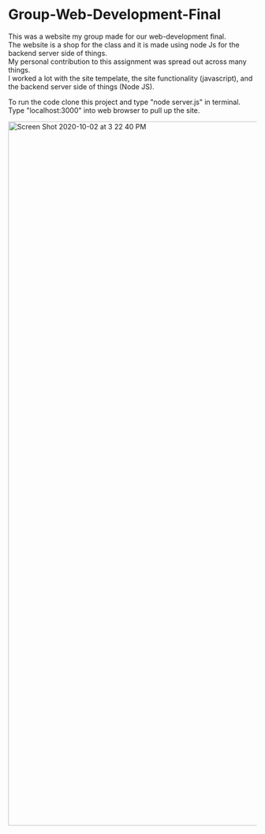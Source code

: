 # Group-Web-Development-Final
This was a website my group made for our web-development final.</br>
The website is a shop for the class and it is made using node Js for the backend server side of things.</br>
My personal contribution to this assignment was spread out across many things.</br>
I worked a lot with the site tempelate, the site functionality (javascript), and the backend server side of things (Node JS).</br>

To run the code clone this project and type "node server.js" in terminal. Type "localhost:3000" into web browser to pull up the site.</br>

<img width="1428" alt="Screen Shot 2020-10-02 at 3 22 40 PM" src="https://user-images.githubusercontent.com/41707123/142093324-05fc5112-7591-4792-a317-7853289bd8ac.png">
